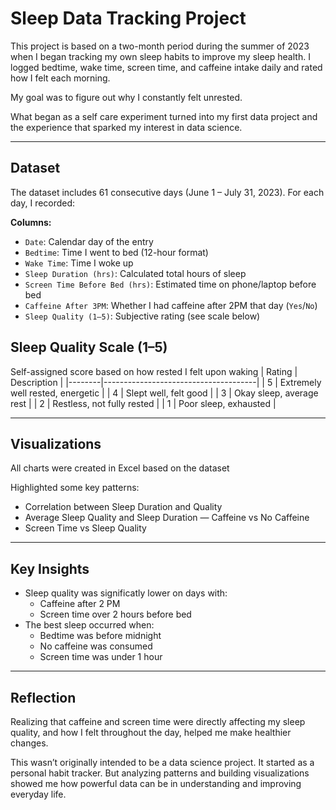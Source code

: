 # Sleep Data Tracking Project

This project is based on a two-month period during the summer of 2023 when I began tracking my own sleep habits to improve my sleep health. I logged bedtime, wake time, screen time, and caffeine intake daily and rated how I felt each morning. 

My goal was to figure out why I constantly felt unrested.

What began as a self care experiment turned into my first data project and the experience that sparked my interest in data science.

---

## Dataset

The dataset includes 61 consecutive days (June 1 – July 31, 2023). For each day, I recorded:

**Columns:**
- `Date`: Calendar day of the entry  
- `Bedtime`: Time I went to bed (12-hour format)  
- `Wake Time`: Time I woke up  
- `Sleep Duration (hrs)`: Calculated total hours of sleep  
- `Screen Time Before Bed (hrs)`: Estimated time on phone/laptop before bed  
- `Caffeine After 3PM`: Whether I had caffeine after 2PM that day (`Yes`/`No`)  
- `Sleep Quality (1–5)`: Subjective rating (see scale below)

## Sleep Quality Scale (1–5)

Self-assigned score based on how rested I felt upon waking
| Rating | Description                          |
|--------|--------------------------------------|
| 5      | Extremely well rested, energetic     |
| 4      | Slept well, felt good                |
| 3      | Okay sleep, average rest             |
| 2      | Restless, not fully rested           |
| 1      | Poor sleep, exhausted                |

---

## Visualizations

All charts were created in Excel based on the dataset

Highlighted some key patterns:
- Correlation between Sleep Duration and Quality  
- Average Sleep Quality and Sleep Duration — Caffeine vs No Caffeine  
- Screen Time vs Sleep Quality  

---

## Key Insights

- Sleep quality was significatly lower on days with:
  - Caffeine after 2 PM  
  - Screen time over 2 hours before bed  
- The best sleep occurred when:
  - Bedtime was before midnight  
  - No caffeine was consumed  
  - Screen time was under 1 hour

---

## Reflection

Realizing that caffeine and screen time were directly affecting my sleep quality, and how I felt throughout the day, helped me make healthier changes.

This wasn’t originally intended to be a data science project. It started as a personal habit tracker. But analyzing patterns and building visualizations showed me how powerful data can be in understanding and improving everyday life.
